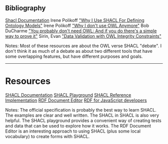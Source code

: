 ## Bibliography

[Shacl Documentation](https://www.w3.org/TR/shacl/)
Irene Polikoff ["Why I Use SHACL For Defining Ontology Models"](https://archive.topquadrant.com/shacl-blog/)
Irene Polikoff ["Why I don't use OWL Anymore"](https://archive.topquadrant.com/owl-blog/)
Bob DuCharme ["You probably don't need OWL: And if you do there's a simple way to prove it"](https://www.bobdc.com/blog/dontneedowl/)
Sirin, Evan ["Data Validation with OWL Integrity Constraints"](https://doi.org/10.1007/978-3-642-15918-3_2)

Notes: Most of these resources are about the OWL verse SHACL "debate". I don't think it as much of a debate as about two different tools that have some overlapping features, but have different purposes and goals.

---

# Resources

[SHACL Documentation](https://www.w3.org/TR/shacl/)
[SHACL Playground](https://shacl-playground.zazuko.com/)
[SHACL Reference Implementation](https://github.com/TopQuadrant/shacl)
[RDF Document Editor](https://github.com/buda-base/rdf-document-editor)
[RDF for JavaScript developers](https://zazuko.com/get-started/developers/)

Notes: The official specification is probably the best way to learn SHACL. The examples are clear and well written. The SHACL in SHACL is also very helpful. The SHACL playground provides a convenient way of creating tests and data that can be used to explore how it works. The RDF Document Editor is an interesting approach to using SHACL (plus some local vocabulary) to create forms with SHACL.
